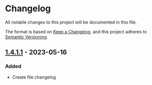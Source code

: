 # Changelog

All notable changes to this project will be documented in this file.

The format is based on [Keep a Changelog](https://keepachangelog.com/en/1.0.0/),
and this project adheres to [Semantic Versioning](https://semver.org/spec/v2.0.0.html).

## [1.4.1.1] - 2023-05-16

### Added

- Create file changelog

[1.4.1.1]: https://github.com/matteobern9244/scanFolderToFile/releases/tag/v1.4.1.1
